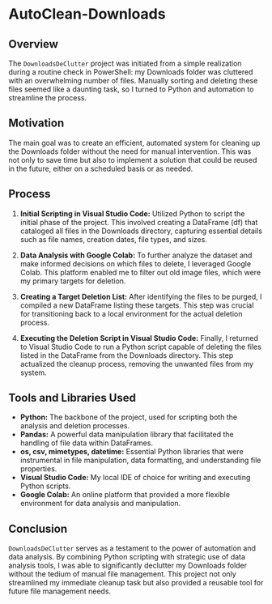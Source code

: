 # AutoClean-Downloads

## Overview
The `DownloadsDeClutter` project was initiated from a simple realization during a routine check in PowerShell: my Downloads folder was cluttered with an overwhelming number of files. Manually sorting and deleting these files seemed like a daunting task, so I turned to Python and automation to streamline the process.

## Motivation
The main goal was to create an efficient, automated system for cleaning up the Downloads folder without the need for manual intervention. This was not only to save time but also to implement a solution that could be reused in the future, either on a scheduled basis or as needed.

## Process
1. **Initial Scripting in Visual Studio Code:** Utilized Python to script the initial phase of the project. This involved creating a DataFrame (df) that cataloged all files in the Downloads directory, capturing essential details such as file names, creation dates, file types, and sizes.

2. **Data Analysis with Google Colab:** To further analyze the dataset and make informed decisions on which files to delete, I leveraged Google Colab. This platform enabled me to filter out old image files, which were my primary targets for deletion.

3. **Creating a Target Deletion List:** After identifying the files to be purged, I compiled a new DataFrame listing these targets. This step was crucial for transitioning back to a local environment for the actual deletion process.

4. **Executing the Deletion Script in Visual Studio Code:** Finally, I returned to Visual Studio Code to run a Python script capable of deleting the files listed in the DataFrame from the Downloads directory. This step actualized the cleanup process, removing the unwanted files from my system.

## Tools and Libraries Used
- **Python:** The backbone of the project, used for scripting both the analysis and deletion processes.
- **Pandas:** A powerful data manipulation library that facilitated the handling of file data within DataFrames.
- **os, csv, mimetypes, datetime:** Essential Python libraries that were instrumental in file manipulation, data formatting, and understanding file properties.
- **Visual Studio Code:** My local IDE of choice for writing and executing Python scripts.
- **Google Colab:** An online platform that provided a more flexible environment for data analysis and manipulation.

## Conclusion
`DownloadsDeClutter` serves as a testament to the power of automation and data analysis. By combining Python scripting with strategic use of data analysis tools, I was able to significantly declutter my Downloads folder without the tedium of manual file management. This project not only streamlined my immediate cleanup task but also provided a reusable tool for future file management needs.
